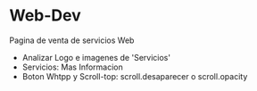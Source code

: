 # Web-Dev
Pagina de venta de servicios Web


- Analizar Logo e imagenes de 'Servicios'
- Servicios: Mas Informacion
- Boton Whtpp y Scroll-top: scroll.desaparecer o scroll.opacity
